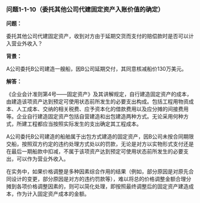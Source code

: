 ### 问题1-1-10（委托其他公司代建固定资产入账价值的确定）

**问题：**

委托其他公司代建固定资产，收到对方由于延期交货而支付的赔偿款时是否可以计入营业外收入？

**背景：**

A公司委托B公司建造一艘船，因B公司延期交付，其同意核减船价130万美元。

**解答：**

《企业会计准则第4号——固定资产》及其讲解规定，自行建造固定资产的成本，由建造该项资产达到预定可使用状态前所发生的必要支出构成。包括工程用物资成本、人工成本、交纳的相关税费、应予资本化的借款费用以及应分摊的间接费用等。企业自行建造固定资产包括自营建造和出包建造两种方式。无论采用何种方式，所建工程都应当按照实际发生的支出确定其工程成本。

A公司委托B公司建造的船舶属于出包方式建造的固定资产，因B公司未按合同期限交船，按照双方约定的违约处理方式处以的罚款，无论是对方以实物形式支付还是在最后一期船款中扣减，不属于该项资产达到预定可使用状态前所发生的必要支出，可以作为营业外收入。

在实务中，如果价格调整是多种因素综合作用的结果（例如，部分原因是对原先合同设计的变更，部分原因是对方的违约罚款等），难以将总的价格调整金额合理分摊到各项价格调整因素的，则可以简化处理，即按照最终调整后的固定资产建造成本，作为计入固定资产成本的金额。